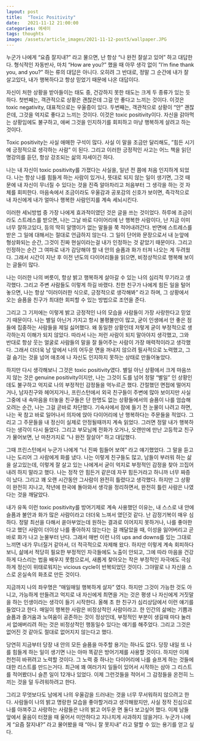 ```yaml
---
layout: post
title:  "Toxic Positivity"
date:   2021-11-12 21:00:00
categories: 에세이
tags: thoughts
image: /assets/article_images/2021-11-12-post5/wallpaper.JPG
---
```


누군가 나에게 “요즘 잘지내?” 라고 물으면, 난 항상 “나 완전 잘살고 있어” 하고 대답한다. 형식적인 자동반사, 마치 “How are you?” 했을 때 아무 생각 없이 ”I’m fine thank you, and you?” 하는 류의 대답은 아니다. 오히려 그 반대로, 정말 그 순간에 내가 잘 살고있다, 내가 행복하다고 항상 믿었기 때문에 나온 대답이다.

자신이 처한 상황을 받아들이는 태도 중, 건강하지 못한 태도는 크게 두 종류가 있는 듯 하다. 첫번째는, 객관적으로 상황은 괜찮은데 그걸 안 좋다고 느끼는 것이다. 이것은 toxic negativity, 대표적으로는 우울증이 있다. 두번째는, 객관적으로 상황이 “안” 괜찮은데, 그것을 억지로 좋다고 느끼는 것이다. 이것은 toxic positivity이다. 자신을 갉아먹는 상황임에도 불구하고, 애써 그것을 인지하기를 회피하고 마냥 행복하게 살려고 하는 것이다.

Toxic positivity는 사실 애매한 구석이 많다. 사실 이 말을 조금만 달리해도, ”힘든 시기에 긍정적으로 생각하는 사람” 이 된다. 그리고 이러한 긍정적인 사고는 어느 책을 읽던 명강의를 듣던, 항상 강조되는 삶의 자세이긴 하다. 

나는 내 자신이 toxic positivity를 가졌다는 사실을, 일년 전 쯤에 처음 인지하게 되었다. 나는 항상 나를 힘들게 하는 사람이 있거나, 뜻대로 되지 않는 일이 생기면, 그것 때문에 내 자신이 무너질 수 있다는 것을 진즉 알아차리고 처음부터 그 생각을 하는 것 자체를 회피한다. 마음속에서 조금이라도 우울감과 공포감의 신호가 보이면, 즉각적으로 내 자신에게 내가 얼마나 행복한 사람인지를 계속 세뇌시킨다. 

이러한 세뇌방법 중 가장 나에게 효과적이였던 것은 글을 쓰는 것이었다. 하루에 조금이라도 스트레스를 받으면, 나는 그날 바로 다이어리에 난 행복한 사람이다, 난 지금 이미 너무 잘하고있다, 등의 딱히 알맹이가 없는 말들을 쭉 적어내려간다. 반면에 스트레스를 받은 그 일에 대해서는 절대로 언급하지 않는다. 그 일이 단어와 문장으로서 내 눈앞에 형상화되는 순간, 그것이 진짜 현실이라는걸 내가 인정하는 것 같았기 때문이다. 그리고 인정하는 순간 그 여파로 내가 감당해야 할 내 안의 슬픔과 화가 터져 나오는 게 두려웠다. 그래서 시간이 지난 후 이전 년도의 다이어리들을 읽으면, 비정상적으로 행복해 보이는 글들이 많다. 

나는 이러한 나의 버릇이, 항상 밝고 행복하게 살아갈 수 있는 나의 심리적 무기라고 생각했다. 그리고 주변 사람들도 이렇게 하길 바랬다. 친한 친구가 나에게 힘든 일을 털어놓으면, 나는 항상 “이러이러한 식으로, 긍정적으로 생각해봐” 라고 하며, 그 상황에서 오는 슬픔을 친구가 최대한 회피할 수 있는 방법으로 조언을 준다. 

그리고 그 기저에는 이렇게 밝고 긍정적인 나의 모습을 사람들이 가장 사랑한다고 믿었기 때문이다. 나는 별일 아닌거 가지고 항시 불평불만이 많고, 굳이 인생에서 안 좋은 점들에 집중하는 사람들을 제일 싫어했다. 왜 동일한 상황인데 저렇게 굳이 부정적으로 생각하는지 이해가 되지 않았다. 따라서 나는 저런 사람이 되지 말아야지 생각했고, 그와 반대로 항상 웃는 얼굴로 사람들의 말을 잘 들어주는 사람이 가장 매력적이라고 생각했다. 그래서 더더욱 남 앞에서 나의 어두운 면을 꺼내지 않으려 필사적으로 노력했고, 그걸 숨기는 것을 넘어 애초에 나 자신도 인지하지 못하는 상태로 만들어놓았다.

하지만 다시 생각해보니 그것은 toxic positivity였다. 별일 아닌 상황에서 크게 마음쓰지 않는 것은 genuine positivity이지만, 나는 그것이 도를 넘어 정말 “별일” 인 상황인데도 불구하고 억지로 나의 부정적인 감정들을 억누르곤 했다. 간절했던 면접에 떨어지거나, 남자친구와 헤어지거나, 프린스턴에서 외국 친구들이 주변에 많아 보이지만 사실 그중에 내 속마음을 터놓을 친구들은 단 한명도 없는 상황들에서의 슬픔이 나를 엄습해 오려는 순간, 나는 그걸 곧바로 차단했다. 기숙사에서 잠에 들기 전 눈물이 나려고 하면, 나는 꾹 참고 바로 일어나서 의자에 앉아 다이어리에 난 행복하다는 주문들을 적었다. 그리고 그 주문들을 내 정신이 실제로 안정될때까지 계속 읽었다. 그러면 정말 내가 행복하다는 생각이 다시 들었다. 그리고 부모님께 전화가 오거나, 오랜만에 만난 고등학교 친구가 물어보면, 난 마찬가지로 “나 완전 잘살아“ 하고 대답했다.

그때 프린스턴에서 누군가 나에게 “너 진짜 힘들어 보여” 라고 얘기했었다. 그 말을 듣고 나는 도리어 그 사람에게 화를 냈다. 나는 이렇게 친구들도 많고, 남들이 부러워 하는 삶을 살고있는데, 이렇게 잘 살고 있는 나에게서 굳이 억지로 부정적인 감정을 찾아 끄집어내려 하지 말라고 했다. 나는 정작 안 힘든거 같은데 자꾸 힘든거라고 하니까 너무 짜증이 났다. 그리고 꽤 오랜 시간동안 그사람이 완전히 틀렸다고 생각했다. 하지만 그 상황이 완전히 지나고, 작년에 한국에 돌아와서 생각을 정리하면서, 완전히 틀린 사람은 나였다는 것을 깨달았다.

내가 유독 이런 toxic positivity를 방어기제로 계속 사용했던 이유는, 내 스스로 내 안에 슬픔과 불안과 화가 많은 사람이라고 더더욱 느껴서 였던것 같다. 난 감정기복이 매우 심하다. 정말 최선을 다해서 쏟아부었는데 원하는 결과로 이어지지 못하거나, 나를 좋아한다고 했던 사람이 더이상 나를 좋아하지 않는다는 걸 깨달았을 때, 이성을 잃어버리고 곧바로 화가 나고 눈물부터 난다. 그래서 매번 이런 나의 ups and downs를 있는 그대로 느끼면 내가 무너질거 같아서, 더 적극적으로 자제해 왔다. 하지만 이렇게 계속 회피하다 보니, 삶에서 적당히 필요한 부정적인 자극들에도 노출이 안되고, 그에 따라 마음을 건강하게 다스리는 법을 배우지 못함으로서, 새롭게 찾아오는 작은 부정적인 자극에도 극심하게 정신이 위태로워지는 vicious cycle이 반복되었던 것이다. 그야말로 나 자신을 스스로 온실속의 화초로 만든 것이다.

지금까지 나의 좌우명은 “매일매일 행복하게 살자” 였다. 하지만 그것이 가능한 것도 아니고, 가능하게 만들려고 억지로 내 자신에게 최면을 거는 것은 평생 나 자신에게 거짓말을 하는 인생이라는 생각이 들기 시작한다. 올해 초 한 친구가 심리상담에서 이런 얘기를 들었다고 한다. 매일이 행복한 사람은 비정상적인 사람이라고. 한 인간의 삶에는 기쁨과 슬픔과 즐거움과 노여움이 공존하는 것이 정상인데, 부정적인 부분이 생길때 마다 눌러서 없애버리려 하는 것은 비정상적인 행동일수 있다는 얘기를 해주었다. 그리고 그것은 없어진 것 같아도 절대로 없어지지 않는다고 했다. 

당연히 지금부터 당장 내 안의 모든 슬픔을 마주할 용기는 하나도 없다. 당장 내일 또 나를 힘들게 하는 일이 생기면 나는 아마 똑같은 방어기제를 사용할 것이다. 하지만 이제 천천히 바뀌려고 노력할 것이다. 그 노력 중 하나는 다이어리에 나를 슬프게 하는 것들에 대한 리스트를 만드는거다. 최근에 꽤 여러가지 일들이 있어서 시작하는 삼아 그 리스트를 적어봤더니 슬픈 일이 12개나 있었다. 이제 그런것들을 적어서 그 감정들을 온전히 느끼는 것을 덜 두려워하려고 한다. 

그리고 무엇보다도 남에게 나의 우울감을 드러내는 것을 너무 무서워하지 않으려고 한다. 사람들이 나의 밝고 명랑한 모습을 좋아할거라고 생각해왔지만, 사실 정작 진심으로 나를 아껴주고 사랑하는 사람들은 나의 밝고 어두운 면 둘다 보고싶어 했다. 이제 남들 앞에서 울음이 터졌을 때 울어서 미안하다고 지나치게 사과하지 않을거다. 누군가 나에게 “요즘 잘지내?” 라고 물어봤을 때 “아니 잘 못지내” 라고 말할 수 있는 용기를 얻고 싶다.
